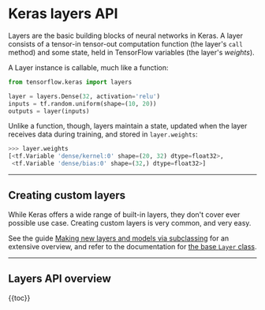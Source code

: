 # Keras layers API

Layers are the basic building blocks of neural networks in Keras.
A layer consists of a tensor-in tensor-out computation function (the layer's `call` method)
and some state, held in TensorFlow variables (the layer's *weights*).

A Layer instance is callable, much like a function:

```python
from tensorflow.keras import layers

layer = layers.Dense(32, activation='relu')
inputs = tf.random.uniform(shape=(10, 20))
outputs = layer(inputs)
```

Unlike a function, though, layers maintain a state, updated when the layer receives data
during training, and stored in `layer.weights`:

```python
>>> layer.weights
[<tf.Variable 'dense/kernel:0' shape=(20, 32) dtype=float32>,
 <tf.Variable 'dense/bias:0' shape=(32,) dtype=float32>]
```

---

## Creating custom layers

While Keras offers a wide range of built-in layers, they don't cover
ever possible use case. Creating custom layers is very common, and very easy.

See the guide
[Making new layers and models via subclassing](/guides/making_new_layers_and_models_via_subclassing)
for an extensive overview, and refer to the documentation for [the base `Layer` class](base_layer).

---

## Layers API overview

{{toc}}
